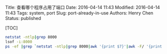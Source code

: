 Title: 查看哪个程序占用了端口
Date: 2016-04-14 11:43
Modified: 2016-04-14 11:43
Tags: system, port
Slug: port-already-in-use
Authors: Henry Chen
Status: published

[TOC]

``` bash
netstat -ntlp|grep 8000
lsof -i:8000 
ps -ef |grep `netstat -ntlp|grep 8000|awk '{print $7}'|awk -F/ '{print $1}'`
```
